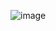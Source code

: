 ![image](https://user-images.githubusercontent.com/90288625/139597525-fde2dbf9-bbb4-43ab-b78c-e9b6f8e7538c.png)


